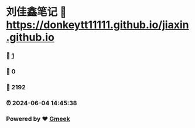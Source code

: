 # 刘佳鑫笔记 :link: https://donkeytt11111.github.io/jiaxin.github.io 
### :page_facing_up: [1](https://donkeytt11111.github.io/jiaxin.github.io/tag.html) 
### :speech_balloon: 0 
### :hibiscus: 2192 
### :alarm_clock: 2024-06-04 14:45:38 
### Powered by :heart: [Gmeek](https://github.com/Meekdai/Gmeek)
